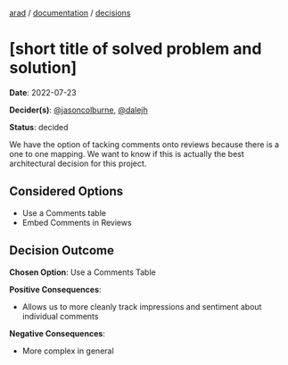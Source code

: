 [arad](../../../../) / [documentation](../README.md) / [decisions](./README.md)

# [short title of solved problem and solution]

**Date**: 2022-07-23

**Decider(s)**: [@jasoncolburne](https://github.com/jasoncolburne), [@dalejh](https://github.com/dalejh) 

**Status**: decided

We have the option of tacking comments onto reviews because there is a one to one mapping. We want to know if this is
actually the best architectural decision for this project.

## Considered Options
- Use a Comments table
- Embed Comments in Reviews

## Decision Outcome

**Chosen Option**: Use a Comments Table

**Positive Consequences**:
- Allows us to more cleanly track impressions and sentiment about individual comments

**Negative Consequences**:
- More complex in general
